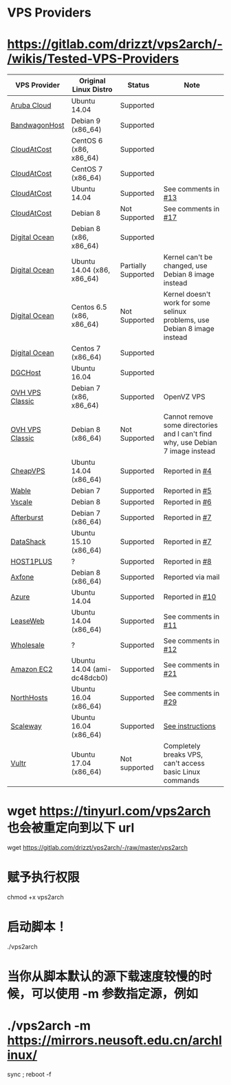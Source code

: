 # VPS Providers
# https://gitlab.com/drizzt/vps2arch/-/wikis/Tested-VPS-Providers

VPS Provider                                   | Original Linux Distro      | Status              | Note
-----------------------------------------------|----------------------------|---------------------|------
[Aruba Cloud](http://arubacloud.com/)          | Ubuntu 14.04               | Supported           |
[BandwagonHost](https://bandwagonhost.com/)    | Debian 9 (x86_64)          | Supported           |
[CloudAtCost](http://cloudatcost.com/)         | CentOS 6 (x86, x86_64)     | Supported           |
[CloudAtCost](http://cloudatcost.com/)         | CentOS 7 (x86_64)          | Supported           |
[CloudAtCost](http://cloudatcost.com/)         | Ubuntu 14.04               | Supported           | See comments in [#13](../issues/13)
[CloudAtCost](http://cloudatcost.com/)         | Debian 8                   | Not Supported       | See comments in [#17](../issues/17)
[Digital Ocean](https://www.digitalocean.com/) | Debian 8 (x86, x86_64)     | Supported           |
[Digital Ocean](https://www.digitalocean.com/) | Ubuntu 14.04 (x86, x86_64) | Partially Supported | Kernel can't be changed, use Debian 8 image instead
[Digital Ocean](https://www.digitalocean.com/) | Centos 6.5 (x86, x86_64)   | Not Supported       | Kernel doesn't work for some selinux problems, use Debian 8 image instead
[Digital Ocean](https://www.digitalocean.com/) | Centos 7 (x86_64)          | Supported           | 
[DGCHost](https://www.dgchost.net/)            | Ubuntu 16.04               | Supported           |
[OVH VPS Classic](http://www.ovh.com/)         | Debian 7 (x86, x86_64)     | Supported           | OpenVZ VPS
[OVH VPS Classic](http://www.ovh.com/)         | Debian 8 (x86_64)          | Not Supported       | Cannot remove some directories and I can't find why, use Debian 7 image instead
[CheapVPS](http://www.cheapvps.co.uk/)         | Ubuntu 14.04 (x86_64)      | Supported           | Reported in [#4](../issues/4)
[Wable](https://wable.com/)                    | Debian 7                   | Supported           | Reported in [#5](../issues/5)
[Vscale](http://vscale.io)                     | Debian 8                   | Supported           | Reported in [#6](../issues/6)
[Afterburst](http://afterburst.com/)           | Debian 7 (x86_64)          | Supported           | Reported in [#7](../issues/7)
[DataShack](https://www.datashack.net/)        | Ubuntu 15.10 (x86_64)      | Supported           | Reported in [#7](../issues/7)
[HOST1PLUS](https://manage.host1plus.com/)     | ?                          | Supported           | Reported in [#8](../issues/8)
[Axfone](https://www.axfone.eu/)               | Debian 8 (x86_64)          | Supported           | Reported via mail
[Azure](https://azure.microsoft.com/)          | Ubuntu 14.04               | Supported           | Reported in [#10](../issues/10)
[LeaseWeb](https://www.leaseweb.com/)          | Ubuntu 14.04 (x86_64)      | Supported           | See comments in [#11](../issues/11)
[Wholesale](https://www.wholesaleinternet.net/)| ?                          | Supported           | See comments in [#12](../issues/12)
[Amazon EC2](https://aws.amazon.com/ec2/)      | Ubuntu 14.04 (ami-dc48dcb0)| Supported           | See comments in [#21](../issues/21)
[NorthHosts](https://northhosts.co.uk)                  | Ubuntu 16.04 (x86_64)      | Supported            | See comments in [#29](../issues/29)
[Scaleway](https://www.scaleway.com) | Ubuntu 16.04 (x86_64) | Supported | [See instructions](https://github.com/drizzt/vps2arch/wiki/How-to-use-on-Scaleway)
[Vultr](https://vultr.com) | Ubuntu 17.04 (x86_64) | Not supported | Completely breaks VPS, can't access basic Linux commands


# wget https://tinyurl.com/vps2arch 也会被重定向到以下 url
wget https://gitlab.com/drizzt/vps2arch/-/raw/master/vps2arch
# 赋予执行权限
chmod +x vps2arch
# 启动脚本！
./vps2arch
# 当你从脚本默认的源下载速度较慢的时候，可以使用 -m 参数指定源，例如
# ./vps2arch -m https://mirrors.neusoft.edu.cn/archlinux/

sync ; reboot -f
